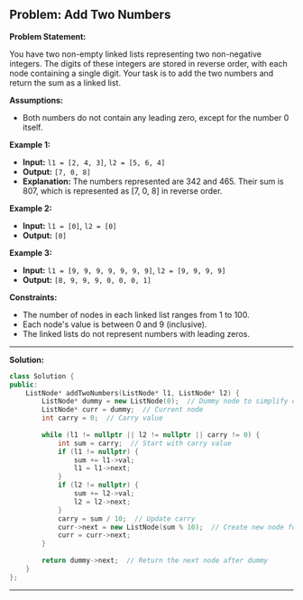 ## Problem: Add Two Numbers


**Problem Statement:**

You have two non-empty linked lists representing two non-negative integers. The digits of these integers are stored in reverse order, with each node containing a single digit. Your task is to add the two numbers and return the sum as a linked list.

**Assumptions:**
- Both numbers do not contain any leading zero, except for the number 0 itself.

**Example 1:**
- **Input:** `l1 = [2, 4, 3]`, `l2 = [5, 6, 4]`
- **Output:** `[7, 0, 8]`
- **Explanation:** The numbers represented are 342 and 465. Their sum is 807, which is represented as [7, 0, 8] in reverse order.

**Example 2:**
- **Input:** `l1 = [0]`, `l2 = [0]`
- **Output:** `[0]`

**Example 3:**
- **Input:** `l1 = [9, 9, 9, 9, 9, 9, 9]`, `l2 = [9, 9, 9, 9]`
- **Output:** `[8, 9, 9, 9, 0, 0, 0, 1]`

**Constraints:**
- The number of nodes in each linked list ranges from 1 to 100.
- Each node's value is between 0 and 9 (inclusive).
- The linked lists do not represent numbers with leading zeros.

---

**Solution:**

```cpp
class Solution {
public:
    ListNode* addTwoNumbers(ListNode* l1, ListNode* l2) {
        ListNode* dummy = new ListNode(0);  // Dummy node to simplify code
        ListNode* curr = dummy;  // Current node
        int carry = 0;  // Carry value
        
        while (l1 != nullptr || l2 != nullptr || carry != 0) {
            int sum = carry;  // Start with carry value
            if (l1 != nullptr) {
                sum += l1->val;
                l1 = l1->next;
            }
            if (l2 != nullptr) {
                sum += l2->val;
                l2 = l2->next;
            }
            carry = sum / 10;  // Update carry
            curr->next = new ListNode(sum % 10);  // Create new node for the sum
            curr = curr->next;
        }
        
        return dummy->next;  // Return the next node after dummy
    }
};
```

---
